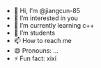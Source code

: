 - 👋 Hi, I’m @jiangcun-85
- 👀 I’m interested in you
- 🌱 I’m currently learning c++
- 💞️ I’m students
- 📫 How to reach me
- 😄 Pronouns: ...
- ⚡ Fun fact: xixi

<!---
jiangcun-85/jiangcun-85 is a ✨ special ✨ repository because its `README.md` (this file) appears on your GitHub profile.
You can click the Preview link to take a look at your changes.
--->
